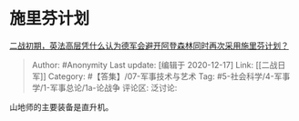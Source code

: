 # 施里芬计划
[二战初期，英法高层凭什么认为德军会避开阿登森林同时再次采用施里芬计划？](https://www.zhihu.com/question/413326813/answer/1409425332)

> Author: #Anonymity
> Last update: [编辑于 2020-12-17]
> Link: [[二战日军]]
> Category: #【答集】/07-军事技术与艺术
> Tag: #5-社会科学/4-军事学/1-军事总论/1a-论战争 
> 评论区:
> 泛讨论:

山地师的主要装备是直升机。
